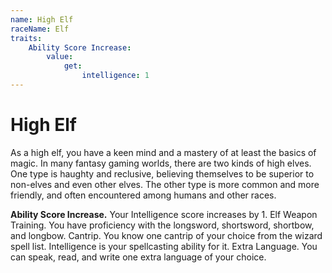 ```yaml
---
name: High Elf
raceName: Elf
traits:
    Ability Score Increase:
        value:
            get:
                intelligence: 1
---
```


# High Elf

As a high elf, you have a keen mind and a mastery of at least the basics of magic. In many fantasy gaming worlds, there are two kinds of high elves. One type is haughty and reclusive, believing themselves to be superior to non-elves and even other elves. The other type is more common and more friendly, and often encountered among humans and other races.

**Ability Score Increase.** Your Intelligence score increases by 1.
Elf Weapon Training. You have proficiency with the longsword, shortsword, shortbow, and longbow.
Cantrip. You know one cantrip of your choice from the wizard spell list. Intelligence is your spellcasting ability for it.
Extra Language. You can speak, read, and write one extra language of your choice.
